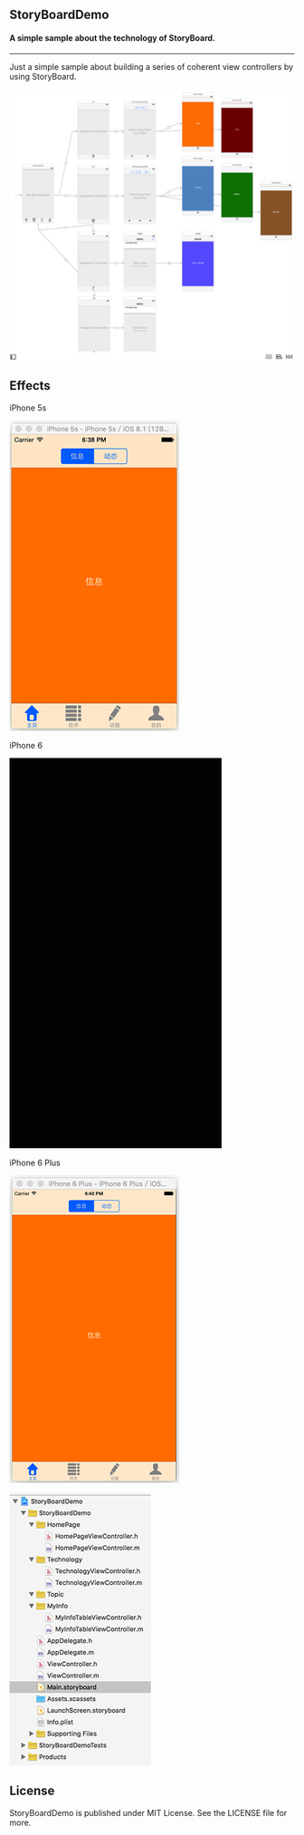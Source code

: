 ## StoryBoardDemo

#### A simple sample about the technology of StoryBoard.

------

Just a simple sample about building a series of coherent view controllers by using StoryBoard.

 ![ScreenShot_StoryBoard](https://github.com/KenmuHuang/StoryBoardDemo/blob/master/ScreenShot/ScreenShot_StoryBoard.png)



## Effects

iPhone 5s

 ![ScreenShot_iPhone 5s](https://github.com/KenmuHuang/StoryBoardDemo/blob/master/ScreenShot/ScreenShot_iPhone%205s.png)

iPhone 6

 ![ScreenShot_iPhone 6](https://github.com/KenmuHuang/StoryBoardDemo/blob/master/ScreenShot/ScreenShot_iPhone%206.gif)

iPhone 6 Plus

 ![ScreenShot_iPhone 6 Plus](https://github.com/KenmuHuang/StoryBoardDemo/blob/master/ScreenShot/ScreenShot_iPhone%206%20Plus.png)



 ![ScreenShot_Project](https://github.com/KenmuHuang/StoryBoardDemo/blob/master/ScreenShot/ScreenShot_Project.png)



## License

StoryBoardDemo is published under MIT License. See the LICENSE file for more.